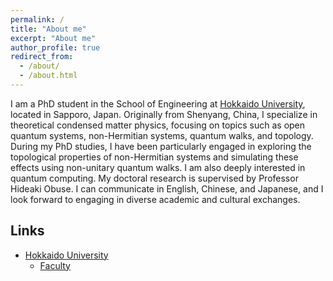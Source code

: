 ```yaml
---
permalink: /
title: "About me"
excerpt: "About me"
author_profile: true
redirect_from: 
  - /about/
  - /about.html
---
```


I am a PhD student in the School of Engineering at [Hokkaido University](https://www.hokudai.ac.jp/), located in Sapporo, Japan. Originally from Shenyang, China, I specialize in theoretical condensed matter physics, focusing on topics such as open quantum systems, non-Hermitian systems, quantum walks, and topology. During my PhD studies, I have been particularly engaged in exploring the topological properties of non-Hermitian systems and simulating these effects using non-unitary quantum walks. I am also deeply interested in quantum computing. My doctoral research is supervised by Professor Hideaki Obuse. I can communicate in English, Chinese, and Japanese, and I look forward to engaging in diverse academic and cultural exchanges.

Links
------
* [Hokkaido University](https://www.hokudai.ac.jp/)
  * [Faculty](https://www.eng.hokudai.ac.jp/graduate/)
